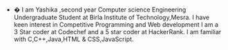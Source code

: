 - � I am Yashika ,second year Computer science Engineering Undergraduate Student at Birla Institute of Technology,Mesra. I have keen interest in Competitive Programming and Web development
I am a 3 Star coder at Codechef and a 5 star coder at HackerRank. I am familiar with C,C++,Java,HTML & CSS,JavaScript.
<!---
YASHIKA791/YASHIKA791 is a ✨ special ✨ repository because its `README.md` (this file) appears on your GitHub profile.
You can click the Preview link to take a look at your changes.
--->
